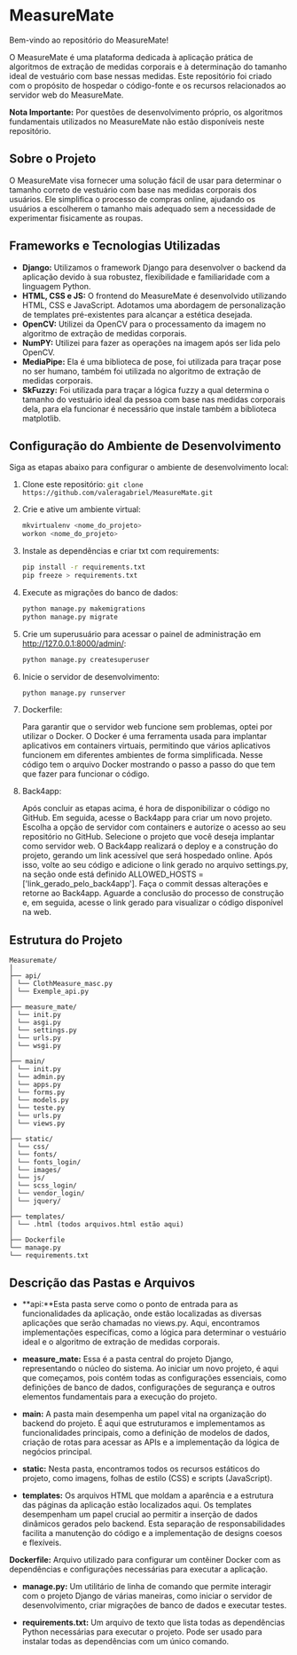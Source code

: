 # MeasureMate

Bem-vindo ao repositório do MeasureMate!

O MeasureMate é uma plataforma dedicada à aplicação prática de algoritmos de extração de medidas corporais e à determinação do tamanho ideal de vestuário com base nessas medidas. Este repositório foi criado com o propósito de hospedar o código-fonte e os recursos relacionados ao servidor web do MeasureMate.

**Nota Importante:** Por questões de desenvolvimento próprio, os algoritmos fundamentais utilizados no MeasureMate não estão disponíveis neste repositório.

## Sobre o Projeto

O MeasureMate visa fornecer uma solução fácil de usar para determinar o tamanho correto de vestuário com base nas medidas corporais dos usuários. Ele simplifica o processo de compras online, ajudando os usuários a escolherem o tamanho mais adequado sem a necessidade de experimentar fisicamente as roupas.

## Frameworks e Tecnologias Utilizadas

- **Django:** Utilizamos o framework Django para desenvolver o backend da aplicação devido à sua robustez, flexibilidade e familiaridade com a linguagem Python.
- **HTML, CSS e JS:** O frontend do MeasureMate é desenvolvido utilizando HTML, CSS e JavaScript. Adotamos uma abordagem de personalização de templates pré-existentes para alcançar a estética desejada.
-  **OpenCV:** Utilizei da OpenCV para o processamento da imagem no algoritmo de extração de medidas corporais.
- **NumPY:** Utilizei para fazer as operações na imagem após ser lida pelo OpenCV.
- **MediaPipe:** Ela é uma biblioteca de pose, foi utilizada para traçar pose no ser humano, também foi utilizada no algoritmo de extração de medidas corporais. 
- **SkFuzzy:** Foi utilizada para traçar a lógica fuzzy a qual determina o tamanho do vestuário ideal da pessoa com base nas medidas corporais dela, para ela funcionar é necessário que instale também a biblioteca matplotlib. 

## Configuração do Ambiente de Desenvolvimento

Siga as etapas abaixo para configurar o ambiente de desenvolvimento local:

1. Clone este repositório: `git clone https://github.com/valeragabriel/MeasureMate.git`
2. Crie e ative um ambiente virtual:
    ```bash
    mkvirtualenv <nome_do_projeto>
    workon <nome_do_projeto>
    ```
3. Instale as dependências e criar txt com requirements:
    ```bash
    pip install -r requirements.txt
    pip freeze > requirements.txt
    ```
4. Execute as migrações do banco de dados:
    ```bash
    python manage.py makemigrations
    python manage.py migrate
    ```
5. Crie um superusuário para acessar o painel de administração em http://127.0.0.1:8000/admin/:
    ```bash
    python manage.py createsuperuser
    ```
6. Inicie o servidor de desenvolvimento:
    ```bash
    python manage.py runserver
    ```
7. Dockerfile:
    
    Para garantir que o servidor web funcione sem problemas, optei por utilizar o Docker. O Docker é uma ferramenta usada para implantar aplicativos em containers virtuais, permitindo que vários aplicativos funcionem em diferentes ambientes de forma simplificada. Nesse código tem o arquivo Docker mostrando o passo a passo do que tem que fazer para funcionar o código. 

8. Back4app:
    
    Após concluir as etapas acima, é hora de disponibilizar o código no GitHub. Em seguida, acesse o Back4app para criar um novo projeto. Escolha a opção de servidor com containers e autorize o acesso ao seu repositório no GitHub. Selecione o projeto que você deseja implantar como servidor web. O Back4app realizará o deploy e a construção do projeto, gerando um link acessível que será hospedado online. Após isso, volte ao seu código e adicione o link gerado no arquivo settings.py, na seção onde está definido ALLOWED_HOSTS = ['link_gerado_pelo_back4app']. Faça o commit dessas alterações e retorne ao Back4app. Aguarde a conclusão do processo de construção e, em seguida, acesse o link gerado para visualizar o código disponível na web.
    
## Estrutura do Projeto 
```
Measuremate/
│
├── api/
│ └── ClothMeasure_masc.py
│ └── Exemple_api.py
│
├── measure_mate/
│ └── init.py
│ └── asgi.py
│ └── settings.py
│ └── urls.py
│ └── wsgi.py
│
├── main/
│ └── init.py
│ └── admin.py
│ └── apps.py
│ └── forms.py
│ └── models.py
│ └── teste.py
│ └── urls.py
│ └── views.py
│
├── static/
│ └── css/
│ └── fonts/
│ └── fonts_login/
│ └── images/
│ └── js/
│ └── scss_login/
│ └── vendor_login/
│ └── jquery/
│
├── templates/
│ └── .html (todos arquivos.html estão aqui)
│
├── Dockerfile
└── manage.py
└── requirements.txt
```

## Descrição das Pastas e Arquivos

- **api:**Esta pasta serve como o ponto de entrada para as funcionalidades da aplicação, onde estão localizadas as diversas aplicações que serão chamadas no views.py. Aqui, encontramos implementações específicas, como a lógica para determinar o vestuário ideal e o algoritmo de extração de medidas corporais.

- **measure_mate:** Essa é a pasta central do projeto Django, representando o núcleo do sistema. Ao iniciar um novo projeto, é aqui que começamos, pois contém todas as configurações essenciais, como definições de banco de dados, configurações de segurança e outros elementos fundamentais para a execução do projeto.

- **main:** A pasta main desempenha um papel vital na organização do backend do projeto. É aqui que estruturamos e implementamos as funcionalidades principais, como a definição de modelos de dados, criação de rotas para acessar as APIs e a implementação da lógica de negócios principal.

- **static:** Nesta pasta, encontramos todos os recursos estáticos do projeto, como imagens, folhas de estilo (CSS) e scripts (JavaScript).

- **templates:** Os arquivos HTML que moldam a aparência e a estrutura das páginas da aplicação estão localizados aqui. Os templates desempenham um papel crucial ao permitir a inserção de dados dinâmicos gerados pelo backend. Esta separação de responsabilidades facilita a manutenção do código e a implementação de designs coesos e flexíveis.

**Dockerfile:** Arquivo utilizado para configurar um contêiner Docker com as dependências e configurações necessárias para executar a aplicação.

- **manage.py:** Um utilitário de linha de comando que permite interagir com o projeto Django de várias maneiras, como iniciar o servidor de desenvolvimento, criar migrações de banco de dados e executar testes.

- **requirements.txt:** Um arquivo de texto que lista todas as dependências Python necessárias para executar o projeto. Pode ser usado para instalar todas as dependências com um único comando.
